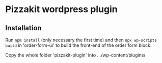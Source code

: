 # Pizzakit wordpress plugin

## Installation
Run `npm install` (only necessary the first time) and then
`npx wp-scripts build` in 'order-form-ui' to build the front-end of the order
form block.

Copy the whole folder 'pizzakit-plugin' into .../wp-content/plugins/
